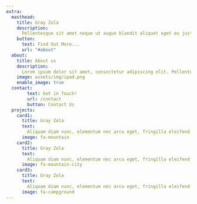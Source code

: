 ```yaml
---
extra:
  masthead:
    title: Gray Zola
    description:
      Pellentesque sit amet neque ut augue blandit aliquet eget eu justo. Vestibulum id lectus sit amet tellus dignissim sagittis.
    button:
      text: Find Out More...
      url: "#about"
  about:
    title: About us
    description:
      Lorem ipsum dolor sit amet, consectetur adipiscing elit. Pellentesque sit amet neque ut augue blandit aliquet eget eu justo. Vestibulum id lectus sit amet tellus dignissim sagittis. Aliquam diam nunc, elementum nec arcu eget, fringilla eleifend sem. Aliquam tincidunt nibh et tortor porttitor mattis. Curabitur sit amet ex interdum, tempor leo vel, auctor elit. Duis ornare, nunc et aliquet mollis, eros nisl feugiat lorem, id fringilla augue libero in arcu. Morbi id porta neque. Maecenas laoreet libero eu pharetra iaculis. Vestibulum eu orci metus.
    image: assets/img/ipad.png
    enable_image: true
  contact:
        text: Get in Touch!
        url: /contact
        button: Contact Us
  projects:
    card1:
      title: Gray Zola
      text:
        Aliquam diam nunc, elementum nec arcu eget, fringilla eleifend sem. Aliquam tincidunt nibh et tortor porttitor mattis. Curabitur sit amet ex interdum, tempor leo vel, auctor elit. Duis ornare, nunc et aliquet mollis, eros nisl feugiat lorem, id fringilla augue libero in arcu. Morbi id porta neque. Maecenas laoreet libero eu pharetra iaculis. Vestibulum eu orci metus.
      image: fa-mountain
    card2:
      title: Gray Zola
      text:
        Aliquam diam nunc, elementum nec arcu eget, fringilla eleifend sem. Aliquam tincidunt nibh et tortor porttitor mattis. Curabitur sit amet ex interdum, tempor leo vel, auctor elit. Duis ornare, nunc et aliquet mollis, eros nisl feugiat lorem, id fringilla augue libero in arcu. Morbi id porta neque. Maecenas laoreet libero eu pharetra iaculis. Vestibulum eu orci metus.
      image: fa-mountain-city
    card3:
      title: Gray Zola
      text:
        Aliquam diam nunc, elementum nec arcu eget, fringilla eleifend sem. Aliquam tincidunt nibh et tortor porttitor mattis. Curabitur sit amet ex interdum, tempor leo vel, auctor elit. Duis ornare, nunc et aliquet mollis, eros nisl feugiat lorem, id fringilla augue libero in arcu. Morbi id porta neque. Maecenas laoreet libero eu pharetra iaculis. Vestibulum eu orci metus.
      image: fa-campground
---
```

